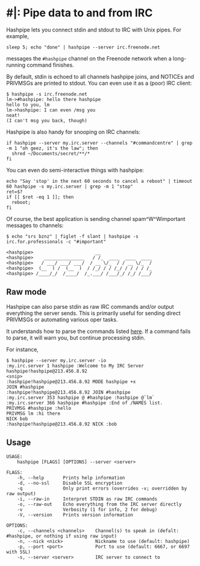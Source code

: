 # #|: Pipe data to and from IRC

Hashpipe lets you connect stdin and stdout to IRC with Unix pipes. For example,

```
sleep 5; echo "done" | hashpipe --server irc.freenode.net
```

messages the `#hashpipe` channel on the Freenode network when a long-running command finishes.

By default, stdin is echoed to all channels hashpipe joins, and NOTICEs and PRIVMSGs are printed to stdout. You can even use it as a (poor) IRC client:

```
$ hashpipe -s irc.freenode.net
lm->#hashpipe: hello there hashpipe
hello to you, lm
lm->hashpipe: I can even /msg you
neat!
(I can't msg you back, though)
```

Hashpipe is also handy for snooping on IRC channels:

```
if hashpipe --server my.irc.server --channels "#commandcentre" | grep -m 1 "oh geez, it's the law"; then
  shred ~/Documents/secret/**/*
fi
```

You can even do semi-interactive things with hashpipe:

```
echo "Say 'stop' in the next 60 seconds to cancel a reboot" | timeout 60 hashpipe -s my.irc.server | grep -m 1 "stop"
ret=$?
if [[ $ret -eq 1 ]]; then
  reboot;
fi
```

Of course, the best application is sending channel spam^W^Wimportant messages to channels:

```
$ echo "srs bznz" | figlet -f slant | hashpipe -s irc.for.professionals -c "#important"
```

```
<hashpipe>                       __
<hashpipe>    _______________   / /_  ____  ____  ____
<hashpipe>   / ___/ ___/ ___/  / __ \/_  / / __ \/_  /
<hashpipe>  (__  ) /  (__  )  / /_/ / / /_/ / / / / /_
<hashpipe> /____/_/  /____/  /_.___/ /___/_/ /_/ /___/
```

## Raw mode
Hashpipe can also parse stdin as raw IRC commands and/or output everything the server sends. This is primarily useful for sending direct PRIVMSGs or automating various oper tasks.

It understands how to parse the commands listed [here](http://aatxe.github.io/irc/irc/client/data/command/enum.Command.html).
If a command fails to parse, it will warn you, but continue processing stdin.

For instance,
```
$ hashpipe --server my.irc.server -io
:my.irc.server 1 hashpipe :Welcome to My IRC Server hashpipe!hashpipe@213.456.8.92
<snip>
:hashpipe!hashpipe@213.456.8.92 MODE hashpipe +x
JOIN #hashpipe
:hashpipe!hashpipe@213.456.8.92 JOIN #hashpipe
:my.irc.server 353 hashpipe @ #hashpipe :hashpipe @`lm` 
:my.irc.server 366 hashpipe #hashpipe :End of /NAMES list.
PRIVMSG #hashpipe :hello
PRIVMSG lm :hi there
NICK bob
:hashpipe!hashpipe@213.456.8.92 NICK :bob
```

## Usage
```
USAGE:
    hashpipe [FLAGS] [OPTIONS] --server <server>

FLAGS:
    -h, --help       Prints help information
    -d, --no-ssl     Disable SSL encryption
    -q               Only print errors (overrides -v; overridden by raw output)
    -i, --raw-in     Interpret STDIN as raw IRC commands
    -o, --raw-out    Echo everything from the IRC server directly
    -v               Verbosity (1 for info, 2 for debug)
    -V, --version    Prints version information

OPTIONS:
    -c, --channels <channels>    Channel(s) to speak in (defalt: #hashpipe, or nothing if using raw input)
    -n, --nick <nick>            Nickname to use (default: hashpipe)
    -p, --port <port>            Port to use (default: 6667, or 6697 with SSL)
    -s, --server <server>        IRC server to connect to
```

